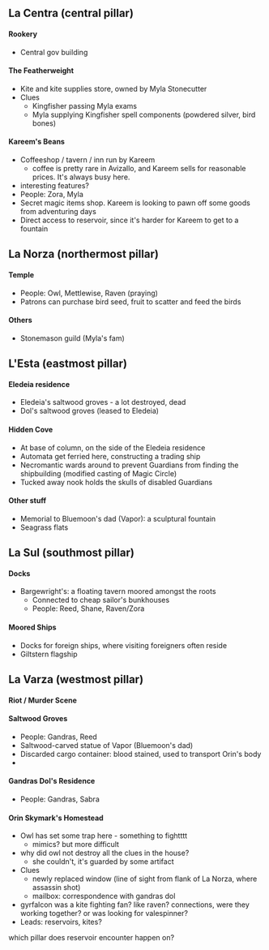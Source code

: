 
## La Centra (central pillar)
#### Rookery
- Central gov building
#### The Featherweight
- Kite and kite supplies store, owned by Myla Stonecutter
- Clues
	- Kingfisher passing Myla exams
	- Myla supplying Kingfisher spell components (powdered silver, bird bones) 
#### Kareem's Beans
- Coffeeshop / tavern / inn run by Kareem
	- coffee is pretty rare in Avizallo, and Kareem sells for reasonable prices. It's always busy here.
- interesting features?
- People: Zora, Myla
- Secret magic items shop. Kareem is looking to pawn off some goods from adventuring days
- Direct access to reservoir, since it's harder for Kareem to get to a fountain

## La Norza (northermost pillar)
#### Temple
- People: Owl, Mettlewise, Raven (praying)
- Patrons can purchase bird seed, fruit to scatter and feed the birds
#### Others
- Stonemason guild (Myla's fam)

## L'Esta (eastmost pillar)
#### Eledeia residence
- Eledeia's saltwood groves - a lot destroyed, dead
- Dol's saltwood groves (leased to Eledeia)
#### Hidden Cove
- At base of column, on the side of the Eledeia residence
- Automata get ferried here, constructing a trading ship
- Necromantic wards around to prevent Guardians from finding the shipbuilding (modified casting of Magic Circle)
- Tucked away nook holds the skulls of disabled Guardians
#### Other stuff
- Memorial to Bluemoon's dad (Vapor): a sculptural fountain
- Seagrass flats
## La Sul (southmost pillar)
#### Docks
- Bargewright's: a floating tavern moored amongst the roots
	- Connected to cheap sailor's bunkhouses
	- People: Reed, Shane, Raven/Zora
#### Moored Ships
- Docks for foreign ships, where visiting foreigners often reside
- Giltstern flagship

## La Varza (westmost pillar)

#### Riot / Murder Scene
#### Saltwood Groves
- People: Gandras, Reed
- Saltwood-carved statue of Vapor (Bluemoon's dad)
- Discarded cargo container: blood stained, used to transport Orin's body 
- 
#### Gandras Dol's Residence
- People: Gandras, Sabra 
#### Orin Skymark's Homestead
- Owl has set some trap here - something to fightttt
	- mimics? but more difficult
- why did owl not destroy all the clues in the house?
	- she couldn't, it's guarded by some artifact 
- Clues
	- newly replaced window (line of sight from flank of La Norza, where assassin shot)
	- mailbox: correspondence with gandras dol
- gyrfalcon was a kite fighting fan? like raven? connections, were they working together? or was looking for valespinner?
- Leads: reservoirs, kites?

which pillar does reservoir encounter happen on?